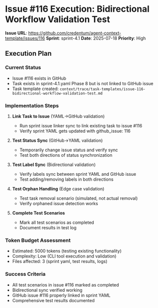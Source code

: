 # Issue #116 Execution: Bidirectional Workflow Validation Test

**Issue URL**: https://github.com/credentum/agent-context-template/issues/116
**Sprint**: sprint-4.1
**Date**: 2025-07-18
**Priority**: High

## Execution Plan

### Current Status
- Issue #116 exists in GitHub
- Task exists in sprint-4.1.yaml Phase 8 but is not linked to GitHub issue
- Task template created: `context/trace/task-templates/issue-116-bidirectional-workflow-validation-test.md`

### Implementation Steps

1. **Link Task to Issue** (YAML→GitHub validation)
   - Run sprint issue linker sync to link existing task to issue #116
   - Verify sprint YAML gets updated with github_issue: 116

2. **Test Status Sync** (GitHub→YAML validation)
   - Temporarily change issue status and verify sync
   - Test both directions of status synchronization

3. **Test Label Sync** (Bidirectional validation)
   - Verify labels sync between sprint YAML and GitHub issue
   - Test adding/removing labels in both directions

4. **Test Orphan Handling** (Edge case validation)
   - Test task removal scenario (simulated, not actual removal)
   - Verify orphaned issue detection works

5. **Complete Test Scenarios**
   - Mark all test scenarios as completed
   - Document results in test log

### Token Budget Assessment
- Estimated: 5000 tokens (testing existing functionality)
- Complexity: Low (CLI tool execution and validation)
- Files affected: 3 (sprint yaml, test results, logs)

### Success Criteria
- All test scenarios in issue #116 marked as completed
- Bidirectional sync verified working
- GitHub issue #116 properly linked in sprint YAML
- Comprehensive test results documented
